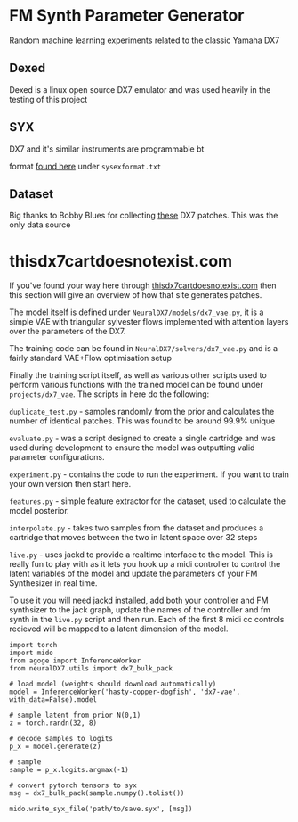 # FM Synth Parameter Generator

Random machine learning experiments related to the classic Yamaha DX7

## Dexed

Dexed is a linux open source DX7 emulator and was used heavily in the testing of this project

## SYX

DX7 and it's similar instruments are programmable bt

format [found here](https://github.com/asb2m10/dexed/tree/master/Documentation
) under `sysexformat.txt`

## Dataset

Big thanks to Bobby Blues for collecting [these](http://bobbyblues.recup.ch/yamaha_dx7/dx7_patches.html) DX7 patches. This was the only data source



# thisdx7cartdoesnotexist.com

If you've found your way here through [thisdx7cartdoesnotexist.com](https://www.thisdx7cartdoesnotexist.com/) then this section will give an overview of how that site generates patches.


The model itself is defined under `NeuralDX7/models/dx7_vae.py`, it is a simple VAE with triangular sylvester flows implemented with attention layers over the parameters of the DX7. 

The training code can be found in `NeuralDX7/solvers/dx7_vae.py` and is a fairly standard VAE+Flow optimisation setup 

Finally the training script itself, as well as various other scripts used to perform various functions with the trained model can be found under `projects/dx7_vae`. The scripts in here do the following:

`duplicate_test.py` - samples randomly from the prior and calculates the number of identical patches. This was found to be around 99.9% unique

`evaluate.py` - was a script designed to create a single cartridge and was used during development to ensure the model was outputting valid parameter configurations.

`experiment.py` - contains the code to run the experiment. If you want to train your own version then start here.

`features.py` - simple feature extractor for the dataset, used to calculate the model posterior.

`interpolate.py` - takes two samples from the dataset and produces a cartridge that moves between the two in latent space over 32 steps

`live.py` - uses jackd to provide a realtime interface to the model. This is really fun to play with as it lets you hook up a midi controller to control the latent variables of the model and update the parameters of your FM Synthesizer in real time. 

To use it you will need jackd installed, add both your controller and FM synthsizer to the jack graph, update the names of the controller and fm synth in the `live.py` script and then run. Each of the first 8 midi cc controls recieved will be mapped to a latent dimension of the model.


```
import torch
import mido
from agoge import InferenceWorker
from neuralDX7.utils import dx7_bulk_pack

# load model (weights should download automatically)
model = InferenceWorker('hasty-copper-dogfish', 'dx7-vae', with_data=False).model

# sample latent from prior N(0,1)
z = torch.randn(32, 8)

# decode samples to logits
p_x = model.generate(z)

# sample
sample = p_x.logits.argmax(-1)

# convert pytorch tensors to syx
msg = dx7_bulk_pack(sample.numpy().tolist())

mido.write_syx_file('path/to/save.syx', [msg])
```